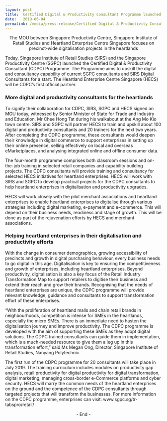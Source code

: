 ```yaml
---
layout: post
title:  Certified Digital & Productivity Consultant Programme launched to accelerate the digitalisation journey of heartland enterprises
date:   2019-06-04
permalink: /media/press-release/Certified Digital & Productivity Consultant Programme launched to accelerate the digitalisation journey of heartland enterprises
---
```

<center>The MOU between Singapore Productivity Centre, Singapore Institute of Retail Studies and Heartland Enterprise Centre Singapore focuses on precinct-wide digitalisation projects in the heartlands </center>

<p>Today, Singapore Institute of Retail Studies (SIRS) and the Singapore Productivity Centre (SGPC) launched the Certified Digital & Productivity Consultant (CDPC) Programme. The Programme aims to upskill the digital and consultancy capability of current SGPC consultants and SIRS Digital Consultants for a start. The Heartland Enterprise Centre Singapore (HECS) will be CDPC’s first official partner.
 
<h3>More digital and productivity consultants for the heartlands</h3>

<p>To signify their collaboration for CDPC, SIRS, SGPC and HECS signed an MOU today, witnessed by Senior Minister of State for Trade and Industry and Education, Mr Chee Hong Tat during his walkabout at the Ang Mo Kio town centre. SIRS and SGPC will partner HECS to train and upskill about 100 digital and productivity consultants and 20 trainers for the next two years. After completing the CDPC programme, these consultants would deepen their knowledge in digital commerce to support enterprises in setting up their online presence, selling effectively on local and overseas eMarketplaces, and analysing integrated online and offline consumer data. 

<p>The four-month programme comprises both classroom sessions and on-the-job training in selected retail companies and capability building projects. The CDPC consultants will provide training and consultancy for selected HECS initiatives for heartland enterprises. HECS will work with SIRS and SGPC to develop practical projects for the CDPC consultants to help heartland enterprises in digitalisation and productivity upgrades. 

<p>HECS will work closely with the pilot merchant associations and heartland enterprises to enable heartland enterprises to digitalise through various strategies including digital marketing, e-payment and e-commerce. This will depend on their business needs, readiness and stage of growth. This will be done as part of the rejuvenation efforts by HECS and merchant associations. 

<h3>Helping heartland enterprises in their digitalisation and productivity efforts </h3>

<p>With the change in consumer demographics, growing accessibility of precincts and growth in digital purchasing behaviour, every business needs to go digital in this age. Digitalisation is key to ensuring the competitiveness and growth of enterprises, including heartland enterprises. Beyond productivity, digitalisation is also a key focus of the Retail Industry Transformation Map to support retailers to digitise their business and extend their reach and grow their brands. Recognising that the needs of heartland enterprises are unique, the CDPC programme will provide relevant knowledge, guidance and consultants to support transformation effort of these enterprises. 

<p>“With the proliferation of heartland malls and chain retail brands in neighbourhoods, competition is intense for SMEs in the heartlands, especially the micro SMEs. There is an immediate need to hasten the digitalisation journey and improve productivity. The CDPC programme is developed with the aim of supporting these SMEs as they adopt digital solutions. The CDPC trained consultants can guide them in implementation, which is a much-needed resource to give them a leg up in this transformation effort,” said Ms Megan Ong, Director, Singapore Institute of Retail Studies, Nanyang Polytechnic. 

<p>The first run of the CDPC programme for 20 consultants will take place in July 2019. The training curriculum includes modules on productivity gap analysis, retail productivity for digital productivity for digital transformation, digital marketing, managing cross-border e-Commerce platforms and cyber security. HECS will marry the common needs of the heartland enterprises on the ground and the competence of the CDPC consultants through targeted projects that will transform the businesses. For more information on the CDPC programme, enterprises can visit: www.sgpc.sg/tr-tabspro/retail/

<p style="text-align:center;">- End -</P>

